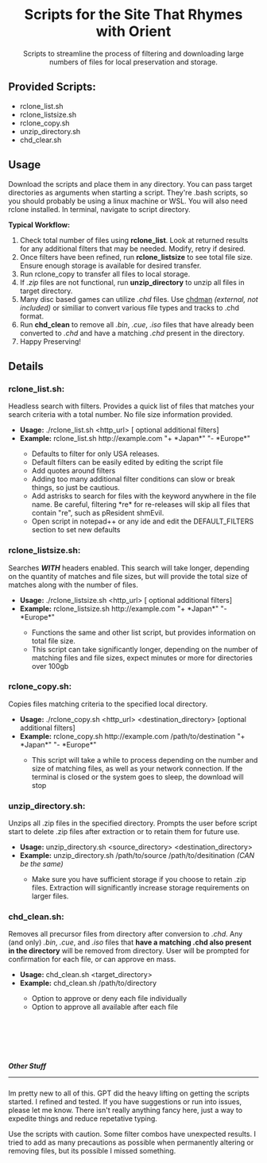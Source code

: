 <html>
<h1 align="center">Scripts for the Site That Rhymes with Orient</h1>
    <p align="center">Scripts to streamline the process of filtering and downloading large numbers of files for local preservation and storage.</p>

<h2>Provided Scripts:</h2>
    <ul>
        <li>rclone_list.sh</li>
        <li>rclone_listsize.sh</li>
        <li>rclone_copy.sh</li>
        <li>unzip_directory.sh</li>
        <li>chd_clear.sh</li>
    </ul>
    
<h2 align="left">Usage</h2>
    <p>Download the scripts and place them in any directory. You can pass target directories as arguments when starting a script. They're .bash scripts, so you should probably be using a linux machine or WSL. You will also need rclone installed. In terminal, navigate to script directory.</p>

<p><b>Typical Workflow:</b>
    <ol>
        <li>Check total number of files using <b>rclone_list</b>. Look at returned results for any additional filters that may be needed. Modify, retry if desired.</li>
        <li>Once filters have been refined, run <b>rclone_listsize</b> to see total file size. Ensure enough storage is available for desired transfer.</li>
        <li>Run rclone_copy to transfer all files to local storage.</li>
        <li>If <i>.zip</i> files are not functional, run <b>unzip_directory</b> to unzip all files in target directory.</li>
        <li>Many disc based games can utilize <i>.chd</i> files. Use <a href="https://wiki.recalbox.com/en/tutorials/utilities/rom-conversion/chdman">chdman</a> <i>(external, not included)</i> or similiar to convert various file types and tracks to .chd format.</li>
        <li>Run <b>chd_clean</b> to remove all <i>.bin</i>,<i> .cue</i>,<i> .iso</i> files that have already been converted to <i>.chd</i> and have a matching <i>.chd</i> present in the directory.</li>
        <li>Happy Preserving!</li>
    </ol>
</p>

<h2>Details</h2>
<h3>rclone_list.sh:</h3>
   <p>Headless search with filters. Provides a quick list of files that matches your search criteria with a total number. No file size information provided.</p>
        <ul>
            <li><b>Usage:</b> ./rclone_list.sh &lt;http_url&gt; [ optional additional filters]</li>
            <li><b>Example:</b> rclone_list.sh http://example.com "+ *Japan*" "- *Europe*"</li>
            <ul>
                <li>Defaults to filter for only USA releases.</li>
                <li>Default filters can be easily edited by editing the script file</li>
                <li>Add quotes around filters</li>
                <li>Adding too many additional filter conditions can slow or break things, so just be cautious.</li>
                <li>Add astrisks to search for files with the keyword anywhere in the file name. Be careful, filtering *re* for re-releases will skip all files that contain "re", such as pResident shmEvil.</li>
                <li>Open script in notepad++ or any ide and edit the DEFAULT_FILTERS section to set new defaults</li>
            </ul>
        </ul>
   

<h3>rclone_listsize.sh:</h3>
    <p>Searches <b><i>WITH</i></b> headers enabled. This search will take longer, depending on the quantity of matches and file sizes, but will provide the total size of matches along with the number of files.</p>
        <ul>
            <li><b>Usage:</b> ./rclone_listsize.sh &lt;http_url&gt; [ optional additional filters]</li>
            <li><b>Example:</b> rclone_listsize.sh http://example.com "+ *Japan*" "- *Europe*"</li>
            <ul>
                <li>Functions the same and other list script, but provides information on total file size.</li>
                <li>This script can take significantly longer, depending on the number of matching files and file sizes, expect minutes or more for directories over 100gb</li>
            </ul>
        </ul>

<h3>rclone_copy.sh:</h3>
    <p>Copies files matching criteria to the specified local directory.</p>
        <ul>
            <li><b>Usage:</b> ./rclone_copy.sh &lt;http_url&gt; &lt;destination_directory&gt; [optional additional filters]</li>
            <li><b>Example:</b> rclone_copy.sh http://example.com /path/to/destination "+ *Japan*" "- *Europe*"</li>
            <ul>
                <li>This script will take a while to process depending on the number and size of matching files, as well as your network connection. If the terminal is closed or the system goes to sleep, the download will stop</li>
            </ul>
        </ul>

<h3>unzip_directory.sh:</h3>
    <p>Unzips all .zip files in the specified directory. Prompts the user before script start to delete .zip files after extraction or to retain them for future use.</p>
        <ul>
            <li><b>Usage:</b> unzip_directory.sh &lt;source_directory&gt; &lt;destination_directory&gt; </li>
            <li><b>Example:</b> unzip_directory.sh /path/to/source /path/to/desitination <i>(CAN be the same)</i></li>
            <ul>
                <li>Make sure you have sufficient storage if you choose to retain .zip files. Extraction will significantly increase storage requirements on larger files.</li>
            </ul>
        </ul>

<h3>chd_clean.sh:</h3>
    <p>Removes all precursor files from directory after conversion to <i>.chd</i>. Any (and only) <i>.bin</i>, <i>.cue</i>, and <i>.iso</i> files that <b>have a matching .chd also present in the directory</b> will be removed from directory. User will be prompted for confirmation for each file, or can approve en mass.</p>
        <ul>
            <li><b>Usage:</b> chd_clean.sh &lt;target_directory&gt;</li>
            <li><b>Example:</b> chd_clean.sh /path/to/directory</li>
            <ul>
                <li>Option to approve or deny each file individually</li>
                <li>Option to approve all available after each file</li>
            </ul>
        </ul>

<br><br><br><br>

<h5>Other Stuff
<hr>
</h5>
<p>Im pretty new to all of this. GPT did the heavy lifting on getting the scripts started. I refined and tested. If you have suggestions or run into issues, please let me know. There isn't really anything fancy here, just a way to expedite things and reduce repetative typing.</p>
    
<p> Use the scripts with caution. Some filter combos have unexpected results. I tried to add as many precautions as possible when permanently altering or removing files, but its possible I missed something.</p>